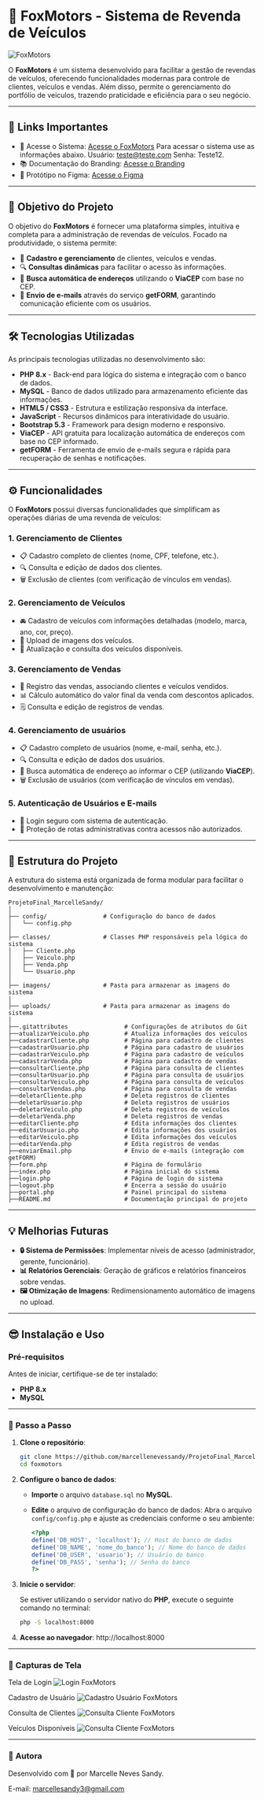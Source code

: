 # 🚗 **FoxMotors - Sistema de Revenda de Veículos**  
![FoxMotors](foxmotors.png)

O **FoxMotors** é um sistema desenvolvido para facilitar a gestão de revendas de veículos, oferecendo funcionalidades modernas para controle de clientes, veículos e vendas. Além disso, permite o gerenciamento do portfólio de veiculos, trazendo praticidade e eficiência para o seu negócio.

---

## 🎨 **Links Importantes**

- 🔗 Acesse o Sistema: [Acesse o FoxMotors](https://marcellesandy.com.br/)
Para acessar o sistema use as informações abaixo.
Usuário: teste@teste.com
Senha: Teste12.
- 📚 Documentação do Branding: [Acesse o Branding](https://www.canva.com/design/DAGYBrknxbw/3MKnkPnVkDES1QNTOX16WA/edit?utm_content=DAGYBrknxbw&utm_campaign=designshare&utm_medium=link2&utm_source=sharebutton)
- 🎨 Protótipo no Figma: [Acesse o Figma](https://www.figma.com/design/GhBeXSgSrp2Caz9nblTMbq/Untitled?node-id=0-1&t=Ix4xWTYN7kSvDudA-1)

---

## 🎯 **Objetivo do Projeto**  

O objetivo do **FoxMotors** é fornecer uma plataforma simples, intuitiva e completa para a administração de revendas de veículos. Focado na produtividade, o sistema permite:  

- 🚀 **Cadastro e gerenciamento** de clientes, veículos e vendas.  
- 🔍 **Consultas dinâmicas** para facilitar o acesso às informações.  
- 📍 **Busca automática de endereços** utilizando o **ViaCEP** com base no CEP.  
- 📧 **Envio de e-mails** através do serviço **getFORM**, garantindo comunicação eficiente com os usuários.  

---

## 🛠️ **Tecnologias Utilizadas**  

As principais tecnologias utilizadas no desenvolvimento são:  

- **PHP 8.x** - Back-end para lógica do sistema e integração com o banco de dados.  
- **MySQL** - Banco de dados utilizado para armazenamento eficiente das informações.  
- **HTML5 / CSS3** - Estrutura e estilização responsiva da interface.  
- **JavaScript** - Recursos dinâmicos para interatividade do usuário.  
- **Bootstrap 5.3** - Framework para design moderno e responsivo.  
- **ViaCEP** - API gratuita para localização automática de endereços com base no CEP informado.  
- **getFORM** - Ferramenta de envio de e-mails segura e rápida para recuperação de senhas e notificações.  

---

## ⚙️ **Funcionalidades**  

O **FoxMotors** possui diversas funcionalidades que simplificam as operações diárias de uma revenda de veículos:  

### **1. Gerenciamento de Clientes**  
- 📋 Cadastro completo de clientes (nome, CPF, telefone, etc.).  
- 🔍 Consulta e edição de dados dos clientes.  
- 🗑️ Exclusão de clientes (com verificação de vínculos em vendas).  

### **2. Gerenciamento de Veículos**  
- 🚘 Cadastro de veículos com informações detalhadas (modelo, marca, ano, cor, preço).  
- 📸 Upload de imagens dos veículos.  
- 🔄 Atualização e consulta dos veículos disponíveis.  

### **3. Gerenciamento de Vendas**  
- 📝 Registro das vendas, associando clientes e veículos vendidos.  
- 📊 Cálculo automático do valor final da venda com descontos aplicados.  
- 🗒️ Consulta e edição de registros de vendas.  

### **4. Gerenciamento de usuários**  
- 📋 Cadastro completo de usuários (nome, e-mail, senha, etc.).  
- 🔍 Consulta e edição de dados dos usuários.  
- 📍 Busca automática de endereço ao informar o CEP (utilizando **ViaCEP**).  
- 🗑️ Exclusão de usuários (com verificação de vínculos em vendas).  

### **5. Autenticação de Usuários e E-mails**  
- 🔐 Login seguro com sistema de autenticação.   
- 🛑 Proteção de rotas administrativas contra acessos não autorizados.  

---

## 📁 **Estrutura do Projeto**  

A estrutura do sistema está organizada de forma modular para facilitar o desenvolvimento e manutenção:  

```plaintext
ProjetoFinal_MarcelleSandy/
│
├── config/                # Configuração do banco de dados
│   └── config.php
│
├── classes/               # Classes PHP responsáveis pela lógica do sistema
│   ├── Cliente.php
│   ├── Veiculo.php
│   ├── Venda.php
│   └── Usuario.php
│
├── imagens/               # Pasta para armazenar as imagens do sistema
│
├── uploads/               # Pasta para armazenar as imagens do sistema
│
├──.gitattributes                # Configurações de atributos do Git
├──atualizarVeiculo.php          # Atualiza informações dos veículos
├──cadastrarCliente.php          # Página para cadastro de clientes
├──cadastrarUsuario.php          # Página para cadastro de usuários
├──cadastrarVeiculo.php          # Página para cadastro de veículos
├──cadastrarVenda.php            # Página para cadastro de vendas
├──consultarCliente.php          # Página para consulta de clientes
├──consultarUsuario.php          # Página para consulta de usuários
├──consultarVeiculo.php          # Página para consulta de veículos
├──consultarVendas.php           # Página para consulta de vendas
├──deletarCliente.php            # Deleta registros de clientes
├──deletarUsuario.php            # Deleta registros de usuários
├──deletarVeiculo.php            # Deleta registros de veículos
├──deletarVenda.php              # Deleta registros de vendas
├──editarCliente.php             # Edita informações dos clientes
├──editarUsuario.php             # Edita informações dos usuários
├──editarVeiculo.php             # Edita informações dos veículos
├──editarVenda.php               # Edita registros de vendas
├──enviarEmail.php               # Envio de e-mails (integração com getFORM)
├──form.php                      # Página de formulário
├──index.php                     # Página inicial do sistema
├──login.php                     # Página de login do sistema
├──logout.php                    # Encerra a sessão do usuário
├──portal.php                    # Painel principal do sistema
├──README.md                     # Documentação principal do projeto
````
---

## 💡 Melhorias Futuras

- **🔒 Sistema de Permissões**: Implementar níveis de acesso (administrador, gerente, funcionário).
- **📊 Relatórios Gerenciais**: Geração de gráficos e relatórios financeiros sobre vendas.
- **🖼️ Otimização de Imagens**: Redimensionamento automático de imagens no upload.

---

## 😎 Instalação e Uso

### **Pré-requisitos**

Antes de iniciar, certifique-se de ter instalado:

- **PHP 8.x**
- **MySQL**

---

### 🚀 **Passo a Passo**

1. **Clone o repositório**:

   ```bash
   git clone https://github.com/marcellenevessandy/ProjetoFinal_MarcelleSandy.git
   cd foxmotors

2. **Configure o banco de dados**:

   - **Importe** o arquivo `database.sql` no **MySQL**.

   - **Edite** o arquivo de configuração do banco de dados:
     Abra o arquivo `config/config.php` e ajuste as credenciais conforme o seu ambiente:

     ```php
     <?php
     define('DB_HOST', 'localhost'); // Host do banco de dados
     define('DB_NAME', 'nome_do_banco'); // Nome do banco de dados
     define('DB_USER', 'usuario'); // Usuário do banco
     define('DB_PASS', 'senha'); // Senha do banco
     ?>
     ```
3. **Inicie o servidor**:

   Se estiver utilizando o servidor nativo do **PHP**, execute o seguinte comando no terminal:

   ```bash
   php -S localhost:8000

4. **Acesse ao navegador**:
http://localhost:8000

---

### 🎨 **Capturas de Tela**
Tela de Login
![Login FoxMotors](login.png)

Cadastro de Usuário
![Cadastro Usuário FoxMotors](cadUsuario.png)

Consulta de Clientes
![Consulta Cliente FoxMotors](consClientes.png)

Veículos Disponíveis
![Consulta Cliente FoxMotors](disponiveis.png)


---

### 👤 **Autora**
Desenvolvido com 💖 por Marcelle Neves Sandy.

E-mail: marcellesandy3@gmail.com
